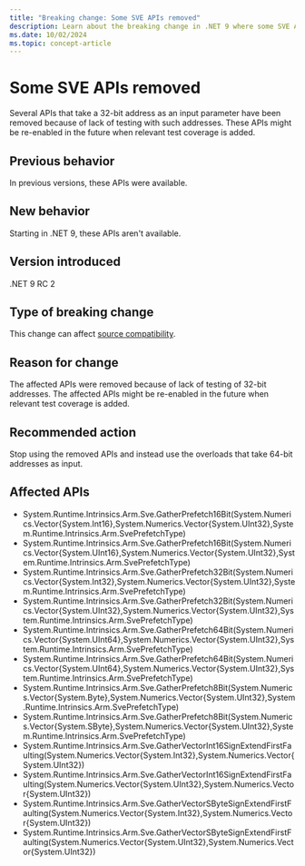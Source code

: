 ```yaml
---
title: "Breaking change: Some SVE APIs removed"
description: Learn about the breaking change in .NET 9 where some SVE APIs that take 32-bit address have been removed.
ms.date: 10/02/2024
ms.topic: concept-article
---
```

# Some SVE APIs removed

Several APIs that take a 32-bit address as an input parameter have been removed because of lack of testing with such addresses. These APIs might be re-enabled in the future when relevant test coverage is added.

## Previous behavior

In previous versions, these APIs were available.

## New behavior

Starting in .NET 9, these APIs aren't available.

## Version introduced

.NET 9 RC 2

## Type of breaking change

This change can affect [source compatibility](../../categories.md#source-compatibility).

## Reason for change

The affected APIs were removed because of lack of testing of 32-bit addresses. The affected APIs might be re-enabled in the future when relevant test coverage is added.

## Recommended action

Stop using the removed APIs and instead use the overloads that take 64-bit addresses as input.

## Affected APIs

- System.Runtime.Intrinsics.Arm.Sve.GatherPrefetch16Bit(System.Numerics.Vector{System.Int16},System.Numerics.Vector{System.UInt32},System.Runtime.Intrinsics.Arm.SvePrefetchType)
- System.Runtime.Intrinsics.Arm.Sve.GatherPrefetch16Bit(System.Numerics.Vector{System.UInt16},System.Numerics.Vector{System.UInt32},System.Runtime.Intrinsics.Arm.SvePrefetchType)
- System.Runtime.Intrinsics.Arm.Sve.GatherPrefetch32Bit(System.Numerics.Vector{System.Int32},System.Numerics.Vector{System.UInt32},System.Runtime.Intrinsics.Arm.SvePrefetchType)
- System.Runtime.Intrinsics.Arm.Sve.GatherPrefetch32Bit(System.Numerics.Vector{System.UInt32},System.Numerics.Vector{System.UInt32},System.Runtime.Intrinsics.Arm.SvePrefetchType)
- System.Runtime.Intrinsics.Arm.Sve.GatherPrefetch64Bit(System.Numerics.Vector{System.UInt64},System.Numerics.Vector{System.UInt32},System.Runtime.Intrinsics.Arm.SvePrefetchType)
- System.Runtime.Intrinsics.Arm.Sve.GatherPrefetch64Bit(System.Numerics.Vector{System.UInt64},System.Numerics.Vector{System.UInt32},System.Runtime.Intrinsics.Arm.SvePrefetchType)
- System.Runtime.Intrinsics.Arm.Sve.GatherPrefetch8Bit(System.Numerics.Vector{System.Byte},System.Numerics.Vector{System.UInt32},System.Runtime.Intrinsics.Arm.SvePrefetchType)
- System.Runtime.Intrinsics.Arm.Sve.GatherPrefetch8Bit(System.Numerics.Vector{System.SByte},System.Numerics.Vector{System.UInt32},System.Runtime.Intrinsics.Arm.SvePrefetchType)
- System.Runtime.Intrinsics.Arm.Sve.GatherVectorInt16SignExtendFirstFaulting(System.Numerics.Vector{System.Int32},System.Numerics.Vector{System.UInt32})
- System.Runtime.Intrinsics.Arm.Sve.GatherVectorInt16SignExtendFirstFaulting(System.Numerics.Vector{System.UInt32},System.Numerics.Vector{System.UInt32})
- System.Runtime.Intrinsics.Arm.Sve.GatherVectorSByteSignExtendFirstFaulting(System.Numerics.Vector{System.Int32},System.Numerics.Vector{System.UInt32})
- System.Runtime.Intrinsics.Arm.Sve.GatherVectorSByteSignExtendFirstFaulting(System.Numerics.Vector{System.UInt32},System.Numerics.Vector{System.UInt32})
